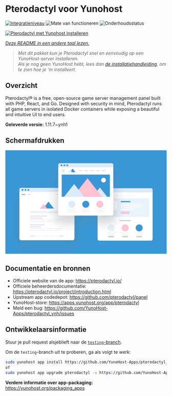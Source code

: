 <!--
NB: Deze README is automatisch gegenereerd door <https://github.com/YunoHost/apps/tree/master/tools/readme_generator>
Hij mag NIET handmatig aangepast worden.
-->

# Pterodactyl voor Yunohost

[![Integratieniveau](https://dash.yunohost.org/integration/pterodactyl.svg)](https://ci-apps.yunohost.org/ci/apps/pterodactyl/) ![Mate van functioneren](https://ci-apps.yunohost.org/ci/badges/pterodactyl.status.svg) ![Onderhoudsstatus](https://ci-apps.yunohost.org/ci/badges/pterodactyl.maintain.svg)

[![Pterodactyl met Yunohost installeren](https://install-app.yunohost.org/install-with-yunohost.svg)](https://install-app.yunohost.org/?app=pterodactyl)

*[Deze README in een andere taal lezen.](./ALL_README.md)*

> *Met dit pakket kun je Pterodactyl snel en eenvoudig op een YunoHost-server installeren.*  
> *Als je nog geen YunoHost hebt, lees dan [de installatiehandleiding](https://yunohost.org/install), om te zien hoe je 'm installeert.*

## Overzicht

Pterodactyl® is a free, open-source game server management panel built with PHP, React, and Go. Designed with security in mind, Pterodactyl runs all game servers in isolated Docker containers while exposing a beautiful and intuitive UI to end users.

**Geleverde versie:** 1.11.7~ynh1

## Schermafdrukken

![Schermafdrukken van Pterodactyl](./doc/screenshots/example.jpg)

## Documentatie en bronnen

- Officiele website van de app: <https://pterodactyl.io/>
- Officiele beheerdersdocumentatie: <https://pterodactyl.io/project/introduction.html>
- Upstream app codedepot: <https://github.com/pterodactyl/panel>
- YunoHost-store: <https://apps.yunohost.org/app/pterodactyl>
- Meld een bug: <https://github.com/YunoHost-Apps/pterodactyl_ynh/issues>

## Ontwikkelaarsinformatie

Stuur je pull request alsjeblieft naar de [`testing`-branch](https://github.com/YunoHost-Apps/pterodactyl_ynh/tree/testing).

Om de `testing`-branch uit te proberen, ga als volgt te werk:

```bash
sudo yunohost app install https://github.com/YunoHost-Apps/pterodactyl_ynh/tree/testing --debug
of
sudo yunohost app upgrade pterodactyl -u https://github.com/YunoHost-Apps/pterodactyl_ynh/tree/testing --debug
```

**Verdere informatie over app-packaging:** <https://yunohost.org/packaging_apps>
